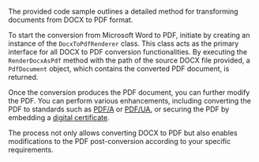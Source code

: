 The provided code sample outlines a detailed method for transforming documents from DOCX to PDF format.

To start the conversion from Microsoft Word to PDF, initiate by creating an instance of the `DocxToPdfRenderer` class. This class acts as the primary interface for all DOCX to PDF conversion functionalities. By executing the `RenderDocxAsPdf` method with the path of the source DOCX file provided, a `PdfDocument` object, which contains the converted PDF document, is returned.

Once the conversion produces the PDF document, you can further modify the PDF. You can perform various enhancements, including converting the PDF to standards such as [PDF/A](https://ironpdf.com/how-to/pdfa/) or [PDF/UA](https://ironpdf.com/how-to/pdfua/), or securing the PDF by embedding a [digital certificate](https://ironpdf.com/how-to/signing/).

The process not only allows converting DOCX to PDF but also enables modifications to the PDF post-conversion according to your specific requirements.